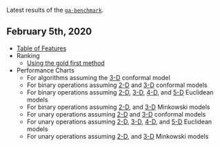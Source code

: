 Latest results of the [`ga-benchmark`](https://github.com/ga-developers/ga-benchmark).

## February 5th, 2020

- [Table of Features](https://ga-developers.github.io/ga-benchmark-runs/2020.02.05/table_of_features.html)
- Ranking
  - [Using the gold first method](https://ga-developers.github.io/ga-benchmark-runs/2020.02.05/ranking_1.html)
- Performance Charts
  - For algorithms assuming the [3-D](https://ga-developers.github.io/ga-benchmark-runs/2020.02.05/performance_charts_3.html) conformal model
  - For binary operations assuming [2-D](https://ga-developers.github.io/ga-benchmark-runs/2020.02.05/performance_charts_1.html) and [3-D](https://ga-developers.github.io/ga-benchmark-runs/2020.02.05/performance_charts_4.html) conformal models
  - For binary operations assuming [2-D](https://ga-developers.github.io/ga-benchmark-runs/2020.02.05/performance_charts_6.html), [3-D](https://ga-developers.github.io/ga-benchmark-runs/2020.02.05/performance_charts_8.html), [4-D](https://ga-developers.github.io/ga-benchmark-runs/2020.02.05/performance_charts_10.html), and [5-D](https://ga-developers.github.io/ga-benchmark-runs/2020.02.05/performance_charts_12.html) Euclidean models
  - For binary operations assuming [2-D](https://ga-developers.github.io/ga-benchmark-runs/2020.02.05/performance_charts_14.html), and [3-D](https://ga-developers.github.io/ga-benchmark-runs/2020.02.05/performance_charts_16.html) Minkowski models
  - For unary operations assuming [2-D](https://ga-developers.github.io/ga-benchmark-runs/2020.02.05/performance_charts_2.html) and [3-D](https://ga-developers.github.io/ga-benchmark-runs/2020.02.05/performance_charts_5.html) conformal models
  - For unary operations assuming [2-D](https://ga-developers.github.io/ga-benchmark-runs/2020.02.05/performance_charts_7.html), [3-D](https://ga-developers.github.io/ga-benchmark-runs/2020.02.05/performance_charts_9.html), [4-D](https://ga-developers.github.io/ga-benchmark-runs/2020.02.05/performance_charts_11.html), and [5-D](https://ga-developers.github.io/ga-benchmark-runs/2020.02.05/performance_charts_13.html) Euclidean models
  - For unary operations assuming [2-D](https://ga-developers.github.io/ga-benchmark-runs/2020.02.05/performance_charts_15.html), and [3-D](https://ga-developers.github.io/ga-benchmark-runs/2020.02.05/performance_charts_17.html) Minkowski models

